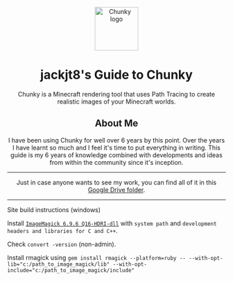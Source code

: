 <p align="center">
  <img width="100" src="https://raw.githubusercontent.com/llbit/chunky-docs/master/images/logo.png" alt="Chunky logo">
</p>
<h1 align="center">jackjt8's Guide to Chunky </h1>


<div align="center">Chunky is a Minecraft rendering tool that uses Path Tracing to create realistic images of your Minecraft worlds.</div>



<h2 align="center">About Me</h2>

<div align="center">
I have been using Chunky for well over 6 years by this point. Over the years I have learnt so much and I feel it's time to put everything in writing. This guide is my 6 years of knowledge combined with developments and ideas from within the community since it's inception.
</div>

---

<div align="center">
Just in case anyone wants to see my work, you can find all of it in this <a href="https://drive.google.com/drive/folders/0B_SPuj2L5KJSSmpwOVlFWlJtWE0?usp=sharing">Google Drive folder</a>.
</div>

---
Site build instructions (windows)

Install [`ImageMagick 6.9.6 Q16-HDRI-dll`](http://ftp.icm.edu.pl/packages/ImageMagick/binaries/?C=M;O=D) with `system path` and `development headers and libraries for C and C++`. 

Check `convert -version` (non-admin).

Install rmagick using `gem install rmagick --platform=ruby -- --with-opt-lib="c:/path_to_image_magick/lib" --with-opt-include="c:/path_to_image_magick/include"`